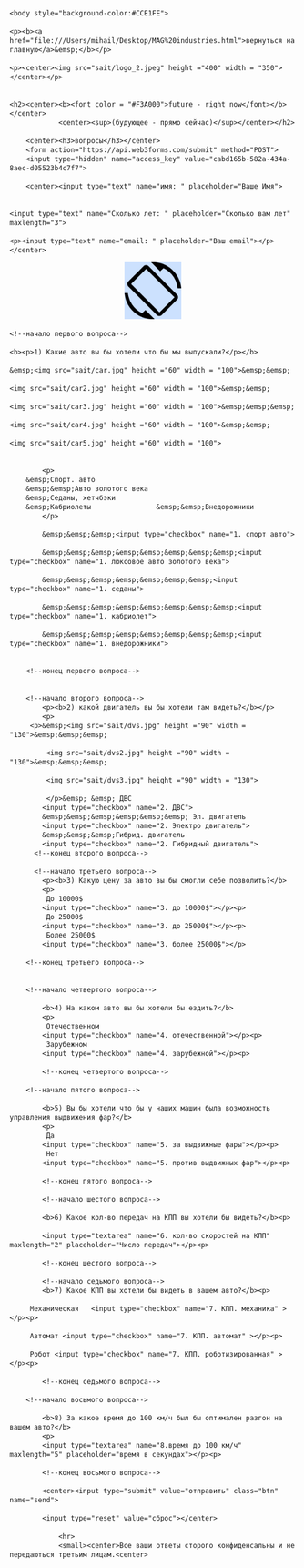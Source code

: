 
<html>
	<head>
	<title>MAG industries</title>
	<meta name="Glushnev Mikhail Alekseevich">
	<meta countent ="The site of the company MAG industries">
	<meta name="Keyboards" content="sait, MAG industries, interesting, tehnology, content, startup, 3d printer, arduino, code, knowledge, machine, auto, car, survey, be">	
	</head>
	
    <body style="background-color:#CCE1FE">
    
    <p><b><a href="file:///Users/mihail/Desktop/MAG%20industries.html">вернуться на главную</a>&emsp;</b></p>
    
    <p><center><img src="sait/logo_2.jpeg" height ="400" width = "350"></center></p>
    
    
    <h2><center><b><font color = "#F3A000">future - right now</font></b></center>
				<center><sup>(будующее - прямо сейчас)</sup></center></h2>
				
		<center><h3>вопросы</h3></center>
		<form action="https://api.web3forms.com/submit" method="POST">
		<input type="hidden" name="access_key" value="cabd165b-582a-434a-8aec-d05523b4c7f7">
		
		<center><input type="text" name="имя: " placeholder="Ваше Имя">
	 
	
	<input type="text" name="Сколько лет: " placeholder="Сколько вам лет" maxlength="3">
	
	<p><input type="text" name="email: " placeholder="Ваш email"></p></center>


 <center><img src="sait/phone.jpg" height ="100" width = "100"></center>
	
	<!--начало первого вопроса-->
	
	<b><p>1) Какие авто вы бы хотели что бы мы выпускали?</p></b>
	
	&emsp;<img src="sait/car.jpg" height ="60" width = "100">&emsp;&emsp;
	
	<img src="sait/car2.jpg" height ="60" width = "100">&emsp;&emsp;
	
	<img src="sait/car3.jpg" height ="60" width = "100">&emsp;&emsp;&emsp;
	
	<img src="sait/car4.jpg" height ="60" width = "100">&emsp;&emsp;
	
	<img src="sait/car5.jpg" height ="60" width = "100">
	
	
			<p>
		&emsp;Спорт. авто
		&emsp;&emsp;Авто золотого века 
		&emsp;Седаны, хетчбэки
	    &emsp;Кабриолеты	      		&emsp;&emsp;Внедорожники
			</p>
			 
			&emsp;&emsp;&emsp;<input type="checkbox" name="1. спорт авто">
			 
			&emsp;&emsp;&emsp;&emsp;&emsp;&emsp;&emsp;&emsp;<input type="checkbox" name="1. люксовое авто золотого века">
			 
			&emsp;&emsp;&emsp;&emsp;&emsp;&emsp;&emsp;<input type="checkbox" name="1. седаны">
			 
			&emsp;&emsp;&emsp;&emsp;&emsp;&emsp;&emsp;&emsp;<input type="checkbox" name="1. кабриолет">
			 
			&emsp;&emsp;&emsp;&emsp;&emsp;&emsp;&emsp;&emsp;<input type="checkbox" name="1. внедорожники">
			
			
		<!--конец первого вопроса-->
		
			
		<!--начало второго вопроса-->
			<p><b>2) какой двигатель вы бы хотели там видеть?</b></p>
			<p>
		 <p>&emsp;<img src="sait/dvs.jpg" height ="90" width = "130">&emsp;&emsp;&emsp;
			 
			 <img src="sait/dvs2.jpg" height ="90" width = "130">&emsp;&emsp;&emsp;
			 
			 <img src="sait/dvs3.jpg" height ="90" width = "130">
			 
			 </p>&emsp; &emsp; ДВС
			<input type="checkbox" name="2. ДВС">
			&emsp;&emsp;&emsp;&emsp;&emsp;&emsp; Эл. двигатель 
			<input type="checkbox" name="2. Электро двигатель">
			&emsp;&emsp;&emsp;Гибрид. двигатель 
			<input type="checkbox" name="2. Гибридный двигатель">
		  <!--конец второго вопроса-->
		  
		  <!--начало третьего вопроса-->
			<p><b>3) Какую цену за авто вы бы смогли себе позволить?</b>
			<p>
			 До 10000$
			<input type="checkbox" name="3. до 10000$"></p><p>
			 До 25000$
			<input type="checkbox" name="3. до 25000$"></p><p>
			 Более 25000$
			<input type="checkbox" name="3. более 25000$"></p>
		
		<!--конец третьего вопроса-->
		
		
		<!--начало четвертого вопроса-->
		
			<b>4) На каком авто вы бы хотели бы ездить?</b>
			<p>
			 Отечественном
			<input type="checkbox" name="4. отечественной"></p><p>
			 Зарубежном
			<input type="checkbox" name="4. зарубежной"></p><p>
			
			<!--конец четвертого вопроса-->
		
		<!--начало пятого вопроса-->
			
			<b>5) Вы бы хотели что бы у наших машин была возможность управления выдвижения фар?</b>
			<p>
			 Да
			<input type="checkbox" name="5. за выдвижные фары"></p><p>
			 Нет
			<input type="checkbox" name="5. против выдвижных фар"></p><p>
			
			<!--конец пятого вопроса-->
			
			<!--начало шестого вопроса-->
			
			<b>6) Какое кол-во передач на КПП вы хотели бы видеть?</b><p>
			
			<input type="textarea" name="6. кол-во скоростей на КПП" maxlength="2" placeholder="Число передач"></p><p>
			
			<!--конец шестого вопроса-->
			
			<!--начало седьмого вопроса-->
			<b>7) Какое КПП вы хотели бы видеть в вашем авто?</b><p>
			
		 Механическая	<input type="checkbox" name="7. КПП. механика" ></p><p>
			
	     Автомат <input type="checkbox" name="7. КПП. автомат" ></p><p>
			
		 Робот <input type="checkbox" name="7. КПП. роботизированная" ></p><p>
			
			<!--конец седьмого вопроса-->
			
		<!--начало восьмого вопроса-->	
			
			<b>8) За какое время до 100 км/ч был бы оптимален разгон на вашем авто?</b>
			<p>
			<input type="textarea" name="8.время до 100 км/ч" maxlength="5" placeholder="время в секундах"></p><p>

			<!--конец восьмого вопроса-->
			
			<center><input type="submit" value="отправить" class="btn" name="send">
			
			<input type="reset" value="сброс"></center>
				
				<hr>
				<small><center>Все ваши ответы сторого конфиденсальны и не передаються третьим лицам.<center>
